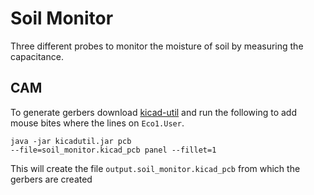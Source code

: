 # Soil Monitor
Three different probes to monitor the moisture of soil by measuring the
capacitance.  

## CAM
To generate gerbers download
[kicad-util](https://gitlab.com/dren.dk/kicad-util) and run the following to
add mouse bites where the lines on `Eco1.User`.  
```
java -jar kicadutil.jar pcb
--file=soil_monitor.kicad_pcb panel --fillet=1
```

This will create the file `output.soil_monitor.kicad_pcb` from which the
gerbers are created

